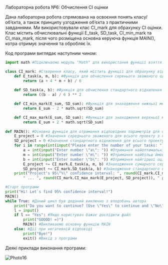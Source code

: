 Лабораторна робота №6: Обчислення CI оцінки


Дана лабораторна робота спрямована на освоєння понять класу/об’єкта, а також принципу узгодження об’єкта з практичними завданнями. Ми використовували клас CI_mark для обрахунку CI оцінки. Клас містить обчислювальні функції E_task, SD_task, CI_min_mark та CI_max_mark, після чого розміщена основна керуюча функція MAIN(), котра отримує значення та обробляє їх. 


Код програми виглядає наступним чином:


```python
import math #Підключаємо модуль "Math" для використання функції взяття кореня з числа sqrt()

class CI_mark: #Створення класу, який містить функції для обрахунку відповідних значень
    def E_task(a, m, b): #Функція для обчислення серенього зваженого одного завдання
        return (a + 4 * m + b) / 6
    
    def SD_task(a, b): #Функція для обчислення стандартного відхилення у вигляді L-оцінювача
        return ((b - a) / 6 ) ** 2

    def CI_min_mark(E_sum, SD_sum): #Функція для знаходження нижньої межі 95% довірчого інтервалу 
        return E_sum - 2 * math.sqrt(SD_sum)

    def CI_max_mark(E_sum, SD_sum): #Функція для знаходження верхньої межі 95% довірчого інтервалу
        return E_sum + 2 * math.sqrt(SD_sum)
    
def MAIN(): #Основна функція для отримання відповідних параметрів для оцінювання
    E_project = 0 #Значення середнього зваженого для всього проекту з n завдань
    SD_project = 0 #Значення стандартного відхилення для всього проекту
    for i in range(int(input("Please enter the number of your tasks: "))): #Створення циклу, який знаходить оцінку для n завдань, де n=range(int(input("Please enter the number of your tasks: ")))
        a = int(input("Enter number \"a\": ")) #Отримання найоптимальнішої оцінки
        m = int(input("Enter number \"m\": ")) #Отримання найбільш ймовірної оцінки
        b = int(input("Enter number \"b\": ")) #Отримання найгіршої оцінки
        E_project += CI_mark.E_task(a, m, b) #Знаходження сумарного середнього зваженого 
        SD_project += CI_mark.SD_task(a, b) #Знаходження стандартного відхилення проекту
    print("Project's 95\"%\" confidence interval: ", round(CI_mark.CI_min_mark(E_project, SD_project)), 
        " ... ", round(CI_mark.CI_max_mark(E_project, SD_project)), " points.") #Виведення всіх значень з попереднім заокругленням меж довірчого інтервалу

#Старт програми    
print("Hi! Let`s find 95% confidence interval!")
MAIN() 
while True: #Даний цикл був доданий виключно з вподобань автора
    print("Do you want to continue? (Use \"Yes\" to continue and \"No\" to close the application)")
    l = input() 
    if l == "Yes": #Якщо користувач бажає дослідити файл
        print("GOOOD! =)")
        MAIN() #Викликаємо основну функцію MAIN
    else: #Дії при негативній відповіді
        print("Bye!") 
        exit() #Вихід з програми
```


Деякі приклади виконання програми: 


![Photo16](https://github.com/MykolaTereshchukTR-12/LearningProgLanguagePython/blob/MaiNBrancH/Laboratory%20work%206.%20%D0%A1alculation%20CI%20mark/Photo16.jpg)
